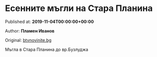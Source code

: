 
# Есенните мъгли на Стара Планина

Published at: **2019-11-04T00:00:00+00:00**

Author: **Пламен Иванов**

Original: [btvnovinite.bg](https://btvnovinite.bg/az-reporterut/priroda/esennite-magli-na-stara-planina_536808.html)

Мъгла в Стара Планина до вр.Бузлуджа
